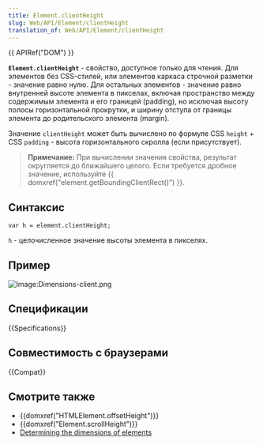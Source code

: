 ```yaml
---
title: Element.clientHeight
slug: Web/API/Element/clientHeight
translation_of: Web/API/Element/clientHeight
---
```


{{ APIRef("DOM") }}

**`Element.clientHeight`** - свойство, доступное только для чтения. Для элементов без CSS-стилей, или элементов каркаса строчной разметки - значение равно нулю. Для остальных элементов - значение равно внутренней высоте элемента в пикселах, включая пространство между содержимым элемента и его границей (padding), но исключая высоту полосы горизонтальной прокрутки, и ширину отступа от границы элемента до родительского элемента (margin).

Значение `clientHeight` может быть вычислено по формуле CSS `height` + CSS `padding` - высота горизонтального скролла (если присутствует).

> **Примечание:** При вычислении значения свойства, результат округляется до ближайшего целого. Если требуется дробное значение, используйте {{ domxref("element.getBoundingClientRect()") }}.

## Синтаксис

```
var h = element.clientHeight;
```

`h` - целочисленное значение высоты элемента в пикселях.

## Пример

![Image:Dimensions-client.png](/@api/deki/files/185/=Dimensions-client.png)

## Спецификации

{{Specifications}}

## Совместимость с браузерами

{{Compat}}

## Смотрите также

- {{domxref("HTMLElement.offsetHeight")}}
- {{domxref("Element.scrollHeight")}}
- [Determining the dimensions of elements](/ru/docs/Determining_the_dimensions_of_elements)
